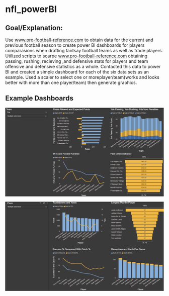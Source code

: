 # nfl_powerBI

## Goal/Explanation:
  Use www.pro-football-reference.com to obtain data for the current and previous football season to create power BI dashboards for players comparasions when drafting fantsay football teams as well as trade players. Utilized scripts to scarpe www.pro-football-reference.com obtaining passing, rushing, recieving ,and defensive stats for players and team offensive and defensive statistics as a whole. Contacted this data to power BI and created a simple dashboard for each of the six data sets as an example. Used a scaler to select one or moreplayer/team(works and looks better with more than one player/team) then generate graohics.

## Example Dashboards

![Power BI Player Rec Dashboard](imgs_for_readme/Rec_player_power_BI.png)

![Power BI Team Def Dashboard](imgs_for_readme/team_def_power_BI.png)
